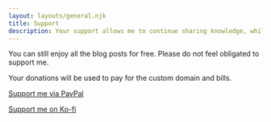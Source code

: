 ```yaml
---
layout: layouts/general.njk
title: Support
description: Your support allows me to continue sharing knowledge, while I have to kill mosquitoes to do it.
---
```


You can still enjoy all the blog posts for free. Please do not feel obligated to support me.

Your donations will be used to pay for the custom domain and bills.

[Support me via PayPal](https://www.paypal.com/paypalme/vanzasetia)

[Support me on Ko-fi](https://ko-fi.com/vanzasetia)
